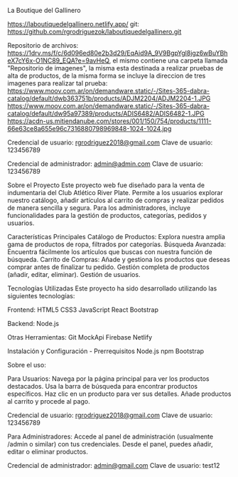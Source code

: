 
 La Boutique del Gallinero

https://laboutiquedelgallinero.netlify.app/
git: https://github.com/rgrodriguezok/laboutiquedelgallinero.git

Repositorio de archivos:  https://1drv.ms/f/c/6d096ed80e2b3d29/EqAid9A_9V9BgpYgl8jgz6wBuYBheX7cY6x-O1NC89_EQA?e=9avHeQ, el mismo contiene una carpeta llamada "Repositorio de imagenes", la misma esta destinada a realizar pruebas de alta de productos, de la misma forma se incluye la direccion de tres imagenes para realizar tal prueba: 
https://www.moov.com.ar/on/demandware.static/-/Sites-365-dabra-catalog/default/dwb363751b/products/ADJM2204/ADJM2204-1.JPG
https://www.moov.com.ar/on/demandware.static/-/Sites-365-dabra-catalog/default/dw95a97389/products/ADIS6482/ADIS6482-1.JPG
https://acdn-us.mitiendanube.com/stores/001/150/754/products/1111-66e63ce8a655e96c7316880798969848-1024-1024.jpg

Credencial de usuario: rgrodriguez2018@gmail.com
Clave de usuario: 123456789

Credencial de administrador: admin@admin.com
Clave de usuario: 123456789

Sobre el Proyecto
Este proyecto web fue diseñado  para la venta de indumentaria del Club Atlético River Plate. Permite a los usuarios explorar nuestro catálogo, añadir artículos al carrito de compras y realizar pedidos de manera sencilla y segura. Para los administradores, incluye funcionalidades para la gestión de productos, categorías, pedidos y usuarios.

Características Principales
Catálogo de Productos: Explora nuestra amplia gama de productos de ropa, filtrados por categorías.
Búsqueda Avanzada: Encuentra fácilmente los artículos que buscas con nuestra función de búsqueda.
Carrito de Compras: Añade y gestiona los productos que deseas comprar antes de finalizar tu pedido.
Gestión completa de productos (añadir, editar, eliminar).
Gestión de usuarios.



Tecnologías Utilizadas
Este proyecto ha sido desarrollado utilizando las siguientes tecnologías:

Frontend:
HTML5
CSS3
JavaScript
React
Bootstrap

Backend:
Node.js

Otras Herramientas:
Git
MockApi
Firebase
Netlify


Instalación y Configuración - Prerrequisitos
Node.js
npm
Bootstrap




Sobre el uso:

Para Usuarios:
Navega por la página principal para ver los productos destacados.
Usa la barra de búsqueda para encontrar productos específicos.
Haz clic en un producto para ver sus detalles.
Añade productos al carrito y procede al pago.

Credencial de usuario: rgrodriguez2018@gmail.com
Clave de usuario: 123456789



Para Administradores:
Accede al panel de administración (usualmente /admin o similar) con tus credenciales.
Desde el panel, puedes añadir, editar o eliminar productos.

Credencial de administrador: admin@gmail.com
Clave de usuario: test12

